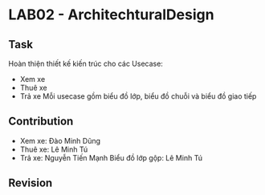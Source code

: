 # LAB02 - ArchitechturalDesign
## Task
Hoàn thiện thiết kế kiến trúc cho các Usecase:
- Xem xe
- Thuê xe
- Trả xe
Mỗi usecase gồm biểu đồ lớp, biểu đồ chuỗi và biểu đồ giao tiếp

## Contribution
- Xem xe: Đào Minh Dũng
- Thuê xe: Lê Minh Tú
- Trả xe: Nguyễn Tiến Mạnh
Biểu đồ lớp gộp: Lê Minh Tú

## Revision
